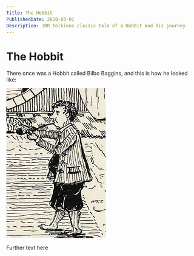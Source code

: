 ```yaml
---
Title: The Hobbit
PublishedDate: 2020-03-01
Description: JRR Tolkiens classic tale of a Hobbit and his journey.
---
```


# The Hobbit

There once was a Hobbit called Bilbo Baggins, and this is how he looked like:

![Bilbo](bilbo.jpg)

Further text here
